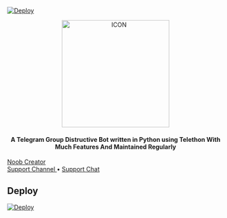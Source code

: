 [![Deploy](https://www.herokucdn.com/deploy/button.svg)](https://heroku.com/deploy?template=https://github.com/decentboyy/BanAllBot-1)
<p align="center"><img src="https://telegra.ph/file/3cdb65b6d72babdb39941.jpg" alt="ICON" width="250" height="250"/></p>


<h4 align="center">
    A Telegram Group Distructive Bot written in Python using Telethon With Much Features And Maintained Regularly
</h4>

<p>

<a href="https://t.me/PiroXpower"> Noob Creator </a>     
    <a href="https://t.me/RaichuUpdate"> Support Channel </a> •
    <a href="https://t.me/RaichuOfficial"> Support Chat </a> 
 </p>


## Deploy


[![Deploy](https://www.herokucdn.com/deploy/button.svg)](https://heroku.com/deploy)
